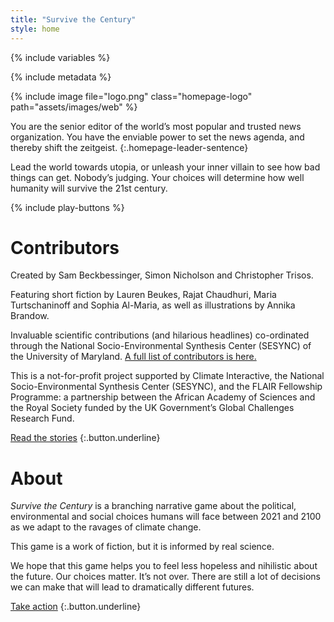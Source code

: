 ```yaml
---
title: "Survive the Century"
style: home
---
```


{% include variables %}

{% include metadata %}

{% include image file="logo.png" class="homepage-logo" path="assets/images/web" %}

You are the senior editor of the world’s most popular and trusted news organization. You have the enviable power to set the news agenda, and thereby shift the zeitgeist.
{:.homepage-leader-sentence}

Lead the world towards utopia, or unleash your inner villain to see how bad things can get. Nobody’s judging. Your choices will determine how well humanity will survive the 21st century.

{% include play-buttons %}

<div class="below-the-fold" markdown="1">

# Contributors

Created by Sam Beckbessinger, Simon Nicholson and Christopher Trisos.

Featuring short fiction by Lauren Beukes, Rajat Chaudhuri, Maria Turtschaninoff and Sophia Al-Maria, as well as illustrations by Annika Brandow.

Invaluable scientific contributions (and hilarious headlines) co-ordinated through the National Socio-Environmental Synthesis Center (SESYNC) of the University of Maryland. [A full list of contributors is here.](credits.html)

This is a not-for-profit project supported by Climate Interactive, the National Socio-Environmental Synthesis Center (SESYNC), and the FLAIR Fellowship Programme: a partnership between the African Academy of Sciences and the Royal Society funded by the UK Government’s Global Challenges Research Fund.

[Read the stories](book/text/endmatter_stories.html)
{:.button.underline}

# About

*Survive the Century* is a branching narrative game about the political, environmental and social choices humans will face between 2021 and 2100 as we adapt to the ravages of climate change.

This game is a work of fiction, but it is informed by real science.

We hope that this game helps you to feel less hopeless and nihilistic about the future. Our choices matter. It’s not over. There are still a lot of decisions we can make that will lead to dramatically different futures.

[Take action](book/text/take-action.html)
{:.button.underline}


</div>
